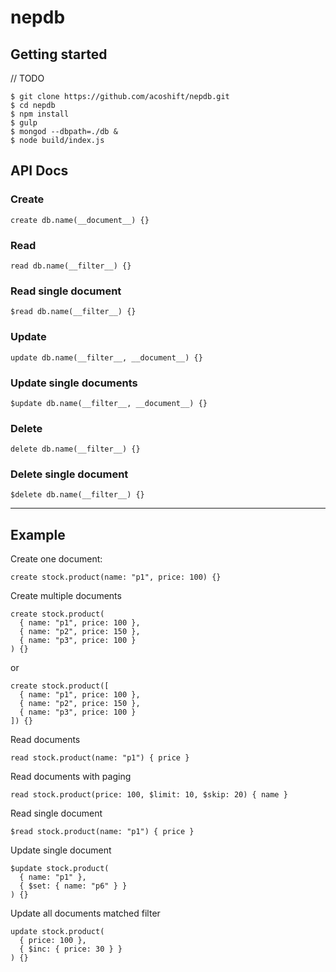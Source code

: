 # nepdb

## Getting started

// TODO
```
$ git clone https://github.com/acoshift/nepdb.git
$ cd nepdb
$ npm install
$ gulp
$ mongod --dbpath=./db &
$ node build/index.js
```

## API Docs

### Create
`create db.name(__document__) {}`

### Read
`read db.name(__filter__) {}`

### Read single document
`$read db.name(__filter__) {}`

### Update
`update db.name(__filter__, __document__) {}`

### Update single documents
`$update db.name(__filter__, __document__) {}`

### Delete
`delete db.name(__filter__) {}`

### Delete single document
`$delete db.name(__filter__) {}`

---

## Example

Create one document:
```
create stock.product(name: "p1", price: 100) {}
```

Create multiple documents
```
create stock.product(
  { name: "p1", price: 100 },
  { name: "p2", price: 150 },
  { name: "p3", price: 100 }
) {}
```
or
```
create stock.product([
  { name: "p1", price: 100 },
  { name: "p2", price: 150 },
  { name: "p3", price: 100 }
]) {}
```

Read documents
```
read stock.product(name: "p1") { price }
```

Read documents with paging

```
read stock.product(price: 100, $limit: 10, $skip: 20) { name }
```

Read single document
```
$read stock.product(name: "p1") { price }
```

Update single document
```
$update stock.product(
  { name: "p1" },
  { $set: { name: "p6" } }
) {}
```

Update all documents matched filter
```
update stock.product(
  { price: 100 },
  { $inc: { price: 30 } }
) {}
```
